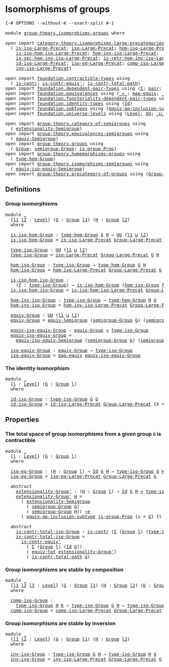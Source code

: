 # Isomorphisms of groups

<pre class="Agda"><a id="35" class="Symbol">{-#</a> <a id="39" class="Keyword">OPTIONS</a> <a id="47" class="Pragma">--without-K</a> <a id="59" class="Pragma">--exact-split</a> <a id="73" class="Symbol">#-}</a>

<a id="78" class="Keyword">module</a> <a id="85" href="group-theory.isomorphisms-groups.html" class="Module">group-theory.isomorphisms-groups</a> <a id="118" class="Keyword">where</a>

<a id="125" class="Keyword">open</a> <a id="130" class="Keyword">import</a> <a id="137" href="category-theory.isomorphisms-large-precategories.html" class="Module">category-theory.isomorphisms-large-precategories</a> <a id="186" class="Keyword">using</a>
  <a id="194" class="Symbol">(</a> <a id="196" href="category-theory.isomorphisms-large-precategories.html#1239" class="Function">is-iso-Large-Precat</a><a id="215" class="Symbol">;</a> <a id="217" href="category-theory.isomorphisms-large-precategories.html#1875" class="Function">iso-Large-Precat</a><a id="233" class="Symbol">;</a> <a id="235" href="category-theory.isomorphisms-large-precategories.html#2021" class="Function">hom-iso-Large-Precat</a><a id="255" class="Symbol">;</a>
    <a id="261" href="category-theory.isomorphisms-large-precategories.html#2123" class="Function">is-iso-hom-iso-Large-Precat</a><a id="288" class="Symbol">;</a> <a id="290" href="category-theory.isomorphisms-large-precategories.html#2276" class="Function">hom-inv-iso-Large-Precat</a><a id="314" class="Symbol">;</a>
    <a id="320" href="category-theory.isomorphisms-large-precategories.html#2396" class="Function">is-sec-hom-inv-iso-Large-Precat</a><a id="351" class="Symbol">;</a> <a id="353" href="category-theory.isomorphisms-large-precategories.html#2658" class="Function">is-retr-hom-inv-iso-Large-Precat</a><a id="385" class="Symbol">;</a>
    <a id="391" href="category-theory.isomorphisms-large-precategories.html#3259" class="Function">id-iso-Large-Precat</a><a id="410" class="Symbol">;</a> <a id="412" href="category-theory.isomorphisms-large-precategories.html#3928" class="Function">iso-eq-Large-Precat</a><a id="431" class="Symbol">;</a> <a id="433" href="category-theory.isomorphisms-large-precategories.html#8943" class="Function">comp-iso-Large-Precat</a><a id="454" class="Symbol">;</a>
    <a id="460" href="category-theory.isomorphisms-large-precategories.html#10069" class="Function">inv-iso-Large-Precat</a><a id="480" class="Symbol">)</a>

<a id="483" class="Keyword">open</a> <a id="488" class="Keyword">import</a> <a id="495" href="foundation.contractible-types.html" class="Module">foundation.contractible-types</a> <a id="525" class="Keyword">using</a>
  <a id="533" class="Symbol">(</a> <a id="535" href="foundation-core.contractible-types.html#992" class="Function">is-contr</a><a id="543" class="Symbol">;</a> <a id="545" href="foundation-core.contractible-types.html#3806" class="Function">is-contr-equiv&#39;</a><a id="560" class="Symbol">;</a> <a id="562" href="foundation-core.contractible-types.html#2037" class="Function">is-contr-total-path</a><a id="581" class="Symbol">)</a>
<a id="583" class="Keyword">open</a> <a id="588" class="Keyword">import</a> <a id="595" href="foundation.dependent-pair-types.html" class="Module">foundation.dependent-pair-types</a> <a id="627" class="Keyword">using</a> <a id="633" class="Symbol">(</a><a id="634" href="foundation-core.dependent-pair-types.html#502" class="Record">Σ</a><a id="635" class="Symbol">;</a> <a id="637" href="foundation-core.dependent-pair-types.html#575" class="InductiveConstructor">pair</a><a id="641" class="Symbol">;</a> <a id="643" href="foundation-core.dependent-pair-types.html#592" class="Field">pr1</a><a id="646" class="Symbol">;</a> <a id="648" href="foundation-core.dependent-pair-types.html#604" class="Field">pr2</a><a id="651" class="Symbol">)</a>
<a id="653" class="Keyword">open</a> <a id="658" class="Keyword">import</a> <a id="665" href="foundation.equivalences.html" class="Module">foundation.equivalences</a> <a id="689" class="Keyword">using</a> <a id="695" class="Symbol">(</a><a id="696" href="foundation-core.equivalences.html#1607" class="Function Operator">_≃_</a><a id="699" class="Symbol">;</a> <a id="701" href="foundation-core.equivalences.html#1807" class="Function">map-equiv</a><a id="710" class="Symbol">;</a> <a id="712" href="foundation-core.equivalences.html#7855" class="Function Operator">_∘e_</a><a id="716" class="Symbol">)</a>
<a id="718" class="Keyword">open</a> <a id="723" class="Keyword">import</a> <a id="730" href="foundation.functoriality-dependent-pair-types.html" class="Module">foundation.functoriality-dependent-pair-types</a> <a id="776" class="Keyword">using</a> <a id="782" class="Symbol">(</a><a id="783" href="foundation-core.functoriality-dependent-pair-types.html#6804" class="Function">equiv-tot</a><a id="792" class="Symbol">)</a>
<a id="794" class="Keyword">open</a> <a id="799" class="Keyword">import</a> <a id="806" href="foundation.identity-types.html" class="Module">foundation.identity-types</a> <a id="832" class="Keyword">using</a> <a id="838" class="Symbol">(</a><a id="839" href="foundation-core.identity-types.html#1754" class="Datatype">Id</a><a id="841" class="Symbol">)</a>
<a id="843" class="Keyword">open</a> <a id="848" class="Keyword">import</a> <a id="855" href="foundation.subtypes.html" class="Module">foundation.subtypes</a> <a id="875" class="Keyword">using</a> <a id="881" class="Symbol">(</a><a id="882" href="foundation-core.subtypes.html#4069" class="Function">equiv-ap-inclusion-subtype</a><a id="908" class="Symbol">)</a>
<a id="910" class="Keyword">open</a> <a id="915" class="Keyword">import</a> <a id="922" href="foundation.universe-levels.html" class="Module">foundation.universe-levels</a> <a id="949" class="Keyword">using</a> <a id="955" class="Symbol">(</a><a id="956" href="Agda.Primitive.html#597" class="Postulate">Level</a><a id="961" class="Symbol">;</a> <a id="963" href="foundation-core.universe-levels.html#222" class="Primitive">UU</a><a id="965" class="Symbol">;</a> <a id="967" href="Agda.Primitive.html#810" class="Primitive Operator">_⊔_</a><a id="970" class="Symbol">)</a>

<a id="973" class="Keyword">open</a> <a id="978" class="Keyword">import</a> <a id="985" href="group-theory.category-of-semigroups.html" class="Module">group-theory.category-of-semigroups</a> <a id="1021" class="Keyword">using</a>
  <a id="1029" class="Symbol">(</a> <a id="1031" href="group-theory.category-of-semigroups.html#1243" class="Function">extensionality-Semigroup</a><a id="1055" class="Symbol">)</a>
<a id="1057" class="Keyword">open</a> <a id="1062" class="Keyword">import</a> <a id="1069" href="group-theory.equivalences-semigroups.html" class="Module">group-theory.equivalences-semigroups</a> <a id="1106" class="Keyword">using</a>
  <a id="1114" class="Symbol">(</a> <a id="1116" href="group-theory.equivalences-semigroups.html#2001" class="Function">equiv-Semigroup</a><a id="1131" class="Symbol">)</a>
<a id="1133" class="Keyword">open</a> <a id="1138" class="Keyword">import</a> <a id="1145" href="group-theory.groups.html" class="Module">group-theory.groups</a> <a id="1165" class="Keyword">using</a>
  <a id="1173" class="Symbol">(</a> <a id="1175" href="group-theory.groups.html#2468" class="Function">Group</a><a id="1180" class="Symbol">;</a> <a id="1182" href="group-theory.groups.html#2590" class="Function">semigroup-Group</a><a id="1197" class="Symbol">;</a> <a id="1199" href="group-theory.groups.html#9794" class="Function">is-group-Prop</a><a id="1212" class="Symbol">)</a>
<a id="1214" class="Keyword">open</a> <a id="1219" class="Keyword">import</a> <a id="1226" href="group-theory.homomorphisms-groups.html" class="Module">group-theory.homomorphisms-groups</a> <a id="1260" class="Keyword">using</a>
  <a id="1268" class="Symbol">(</a> <a id="1270" href="group-theory.homomorphisms-groups.html#1617" class="Function">type-hom-Group</a><a id="1284" class="Symbol">)</a>
<a id="1286" class="Keyword">open</a> <a id="1291" class="Keyword">import</a> <a id="1298" href="group-theory.isomorphisms-semigroups.html" class="Module">group-theory.isomorphisms-semigroups</a> <a id="1335" class="Keyword">using</a>
  <a id="1343" class="Symbol">(</a> <a id="1345" href="group-theory.isomorphisms-semigroups.html#6207" class="Function">equiv-iso-equiv-Semigroup</a><a id="1370" class="Symbol">)</a>
<a id="1372" class="Keyword">open</a> <a id="1377" class="Keyword">import</a> <a id="1384" href="group-theory.precategory-of-groups.html" class="Module">group-theory.precategory-of-groups</a> <a id="1419" class="Keyword">using</a> <a id="1425" class="Symbol">(</a><a id="1426" href="group-theory.precategory-of-groups.html#734" class="Function">Group-Large-Precat</a><a id="1444" class="Symbol">)</a>
</pre>
## Definitions

### Group isomorphisms

<pre class="Agda"><a id="1499" class="Keyword">module</a> <a id="1506" href="group-theory.isomorphisms-groups.html#1506" class="Module">_</a>
  <a id="1510" class="Symbol">{</a><a id="1511" href="group-theory.isomorphisms-groups.html#1511" class="Bound">l1</a> <a id="1514" href="group-theory.isomorphisms-groups.html#1514" class="Bound">l2</a> <a id="1517" class="Symbol">:</a> <a id="1519" href="Agda.Primitive.html#597" class="Postulate">Level</a><a id="1524" class="Symbol">}</a> <a id="1526" class="Symbol">(</a><a id="1527" href="group-theory.isomorphisms-groups.html#1527" class="Bound">G</a> <a id="1529" class="Symbol">:</a> <a id="1531" href="group-theory.groups.html#2468" class="Function">Group</a> <a id="1537" href="group-theory.isomorphisms-groups.html#1511" class="Bound">l1</a><a id="1539" class="Symbol">)</a> <a id="1541" class="Symbol">(</a><a id="1542" href="group-theory.isomorphisms-groups.html#1542" class="Bound">H</a> <a id="1544" class="Symbol">:</a> <a id="1546" href="group-theory.groups.html#2468" class="Function">Group</a> <a id="1552" href="group-theory.isomorphisms-groups.html#1514" class="Bound">l2</a><a id="1554" class="Symbol">)</a>
  <a id="1558" class="Keyword">where</a>
  
  <a id="1569" href="group-theory.isomorphisms-groups.html#1569" class="Function">is-iso-hom-Group</a> <a id="1586" class="Symbol">:</a> <a id="1588" href="group-theory.homomorphisms-groups.html#1617" class="Function">type-hom-Group</a> <a id="1603" href="group-theory.isomorphisms-groups.html#1527" class="Bound">G</a> <a id="1605" href="group-theory.isomorphisms-groups.html#1542" class="Bound">H</a> <a id="1607" class="Symbol">→</a> <a id="1609" href="foundation-core.universe-levels.html#222" class="Primitive">UU</a> <a id="1612" class="Symbol">(</a><a id="1613" href="group-theory.isomorphisms-groups.html#1511" class="Bound">l1</a> <a id="1616" href="Agda.Primitive.html#810" class="Primitive Operator">⊔</a> <a id="1618" href="group-theory.isomorphisms-groups.html#1514" class="Bound">l2</a><a id="1620" class="Symbol">)</a>
  <a id="1624" href="group-theory.isomorphisms-groups.html#1569" class="Function">is-iso-hom-Group</a> <a id="1641" class="Symbol">=</a> <a id="1643" href="category-theory.isomorphisms-large-precategories.html#1239" class="Function">is-iso-Large-Precat</a> <a id="1663" href="group-theory.precategory-of-groups.html#734" class="Function">Group-Large-Precat</a> <a id="1682" class="Symbol">{</a><a id="1683" class="Argument">X</a> <a id="1685" class="Symbol">=</a> <a id="1687" href="group-theory.isomorphisms-groups.html#1527" class="Bound">G</a><a id="1688" class="Symbol">}</a> <a id="1690" class="Symbol">{</a><a id="1691" class="Argument">Y</a> <a id="1693" class="Symbol">=</a> <a id="1695" href="group-theory.isomorphisms-groups.html#1542" class="Bound">H</a><a id="1696" class="Symbol">}</a>

  <a id="1701" href="group-theory.isomorphisms-groups.html#1701" class="Function">type-iso-Group</a> <a id="1716" class="Symbol">:</a> <a id="1718" href="foundation-core.universe-levels.html#222" class="Primitive">UU</a> <a id="1721" class="Symbol">(</a><a id="1722" href="group-theory.isomorphisms-groups.html#1511" class="Bound">l1</a> <a id="1725" href="Agda.Primitive.html#810" class="Primitive Operator">⊔</a> <a id="1727" href="group-theory.isomorphisms-groups.html#1514" class="Bound">l2</a><a id="1729" class="Symbol">)</a>
  <a id="1733" href="group-theory.isomorphisms-groups.html#1701" class="Function">type-iso-Group</a> <a id="1748" class="Symbol">=</a> <a id="1750" href="category-theory.isomorphisms-large-precategories.html#1875" class="Function">iso-Large-Precat</a> <a id="1767" href="group-theory.precategory-of-groups.html#734" class="Function">Group-Large-Precat</a> <a id="1786" href="group-theory.isomorphisms-groups.html#1527" class="Bound">G</a> <a id="1788" href="group-theory.isomorphisms-groups.html#1542" class="Bound">H</a>

  <a id="1793" href="group-theory.isomorphisms-groups.html#1793" class="Function">hom-iso-Group</a> <a id="1807" class="Symbol">:</a> <a id="1809" href="group-theory.isomorphisms-groups.html#1701" class="Function">type-iso-Group</a> <a id="1824" class="Symbol">→</a> <a id="1826" href="group-theory.homomorphisms-groups.html#1617" class="Function">type-hom-Group</a> <a id="1841" href="group-theory.isomorphisms-groups.html#1527" class="Bound">G</a> <a id="1843" href="group-theory.isomorphisms-groups.html#1542" class="Bound">H</a>
  <a id="1847" href="group-theory.isomorphisms-groups.html#1793" class="Function">hom-iso-Group</a> <a id="1861" class="Symbol">=</a> <a id="1863" href="category-theory.isomorphisms-large-precategories.html#2021" class="Function">hom-iso-Large-Precat</a> <a id="1884" href="group-theory.precategory-of-groups.html#734" class="Function">Group-Large-Precat</a> <a id="1903" href="group-theory.isomorphisms-groups.html#1527" class="Bound">G</a> <a id="1905" href="group-theory.isomorphisms-groups.html#1542" class="Bound">H</a>

  <a id="1910" href="group-theory.isomorphisms-groups.html#1910" class="Function">is-iso-hom-iso-Group</a> <a id="1931" class="Symbol">:</a>
    <a id="1937" class="Symbol">(</a><a id="1938" href="group-theory.isomorphisms-groups.html#1938" class="Bound">f</a> <a id="1940" class="Symbol">:</a> <a id="1942" href="group-theory.isomorphisms-groups.html#1701" class="Function">type-iso-Group</a><a id="1956" class="Symbol">)</a> <a id="1958" class="Symbol">→</a> <a id="1960" href="group-theory.isomorphisms-groups.html#1569" class="Function">is-iso-hom-Group</a> <a id="1977" class="Symbol">(</a><a id="1978" href="group-theory.isomorphisms-groups.html#1793" class="Function">hom-iso-Group</a> <a id="1992" href="group-theory.isomorphisms-groups.html#1938" class="Bound">f</a><a id="1993" class="Symbol">)</a>
  <a id="1997" href="group-theory.isomorphisms-groups.html#1910" class="Function">is-iso-hom-iso-Group</a> <a id="2018" class="Symbol">=</a> <a id="2020" href="category-theory.isomorphisms-large-precategories.html#2123" class="Function">is-iso-hom-iso-Large-Precat</a> <a id="2048" href="group-theory.precategory-of-groups.html#734" class="Function">Group-Large-Precat</a> <a id="2067" href="group-theory.isomorphisms-groups.html#1527" class="Bound">G</a> <a id="2069" href="group-theory.isomorphisms-groups.html#1542" class="Bound">H</a>

  <a id="2074" href="group-theory.isomorphisms-groups.html#2074" class="Function">hom-inv-iso-Group</a> <a id="2092" class="Symbol">:</a> <a id="2094" href="group-theory.isomorphisms-groups.html#1701" class="Function">type-iso-Group</a> <a id="2109" class="Symbol">→</a> <a id="2111" href="group-theory.homomorphisms-groups.html#1617" class="Function">type-hom-Group</a> <a id="2126" href="group-theory.isomorphisms-groups.html#1542" class="Bound">H</a> <a id="2128" href="group-theory.isomorphisms-groups.html#1527" class="Bound">G</a>
  <a id="2132" href="group-theory.isomorphisms-groups.html#2074" class="Function">hom-inv-iso-Group</a> <a id="2150" class="Symbol">=</a> <a id="2152" href="category-theory.isomorphisms-large-precategories.html#2276" class="Function">hom-inv-iso-Large-Precat</a> <a id="2177" href="group-theory.precategory-of-groups.html#734" class="Function">Group-Large-Precat</a> <a id="2196" href="group-theory.isomorphisms-groups.html#1527" class="Bound">G</a> <a id="2198" href="group-theory.isomorphisms-groups.html#1542" class="Bound">H</a>

  <a id="2203" href="group-theory.isomorphisms-groups.html#2203" class="Function">equiv-Group</a> <a id="2215" class="Symbol">:</a> <a id="2217" href="foundation-core.universe-levels.html#222" class="Primitive">UU</a> <a id="2220" class="Symbol">(</a><a id="2221" href="group-theory.isomorphisms-groups.html#1511" class="Bound">l1</a> <a id="2224" href="Agda.Primitive.html#810" class="Primitive Operator">⊔</a> <a id="2226" href="group-theory.isomorphisms-groups.html#1514" class="Bound">l2</a><a id="2228" class="Symbol">)</a>
  <a id="2232" href="group-theory.isomorphisms-groups.html#2203" class="Function">equiv-Group</a> <a id="2244" class="Symbol">=</a> <a id="2246" href="group-theory.equivalences-semigroups.html#2001" class="Function">equiv-Semigroup</a> <a id="2262" class="Symbol">(</a><a id="2263" href="group-theory.groups.html#2590" class="Function">semigroup-Group</a> <a id="2279" href="group-theory.isomorphisms-groups.html#1527" class="Bound">G</a><a id="2280" class="Symbol">)</a> <a id="2282" class="Symbol">(</a><a id="2283" href="group-theory.groups.html#2590" class="Function">semigroup-Group</a> <a id="2299" href="group-theory.isomorphisms-groups.html#1542" class="Bound">H</a><a id="2300" class="Symbol">)</a>

  <a id="2305" href="group-theory.isomorphisms-groups.html#2305" class="Function">equiv-iso-equiv-Group</a> <a id="2327" class="Symbol">:</a> <a id="2329" href="group-theory.isomorphisms-groups.html#2203" class="Function">equiv-Group</a> <a id="2341" href="foundation-core.equivalences.html#1607" class="Function Operator">≃</a> <a id="2343" href="group-theory.isomorphisms-groups.html#1701" class="Function">type-iso-Group</a>
  <a id="2360" href="group-theory.isomorphisms-groups.html#2305" class="Function">equiv-iso-equiv-Group</a> <a id="2382" class="Symbol">=</a>
    <a id="2388" href="group-theory.isomorphisms-semigroups.html#6207" class="Function">equiv-iso-equiv-Semigroup</a> <a id="2414" class="Symbol">(</a><a id="2415" href="group-theory.groups.html#2590" class="Function">semigroup-Group</a> <a id="2431" href="group-theory.isomorphisms-groups.html#1527" class="Bound">G</a><a id="2432" class="Symbol">)</a> <a id="2434" class="Symbol">(</a><a id="2435" href="group-theory.groups.html#2590" class="Function">semigroup-Group</a> <a id="2451" href="group-theory.isomorphisms-groups.html#1542" class="Bound">H</a><a id="2452" class="Symbol">)</a>

  <a id="2457" href="group-theory.isomorphisms-groups.html#2457" class="Function">iso-equiv-Group</a> <a id="2473" class="Symbol">:</a> <a id="2475" href="group-theory.isomorphisms-groups.html#2203" class="Function">equiv-Group</a> <a id="2487" class="Symbol">→</a> <a id="2489" href="group-theory.isomorphisms-groups.html#1701" class="Function">type-iso-Group</a>
  <a id="2506" href="group-theory.isomorphisms-groups.html#2457" class="Function">iso-equiv-Group</a> <a id="2522" class="Symbol">=</a> <a id="2524" href="foundation-core.equivalences.html#1807" class="Function">map-equiv</a> <a id="2534" href="group-theory.isomorphisms-groups.html#2305" class="Function">equiv-iso-equiv-Group</a>
</pre>
### The identity isomorphism

<pre class="Agda"><a id="2599" class="Keyword">module</a> <a id="2606" href="group-theory.isomorphisms-groups.html#2606" class="Module">_</a>
  <a id="2610" class="Symbol">{</a><a id="2611" href="group-theory.isomorphisms-groups.html#2611" class="Bound">l</a> <a id="2613" class="Symbol">:</a> <a id="2615" href="Agda.Primitive.html#597" class="Postulate">Level</a><a id="2620" class="Symbol">}</a> <a id="2622" class="Symbol">(</a><a id="2623" href="group-theory.isomorphisms-groups.html#2623" class="Bound">G</a> <a id="2625" class="Symbol">:</a> <a id="2627" href="group-theory.groups.html#2468" class="Function">Group</a> <a id="2633" href="group-theory.isomorphisms-groups.html#2611" class="Bound">l</a><a id="2634" class="Symbol">)</a>
  <a id="2638" class="Keyword">where</a>

  <a id="2647" href="group-theory.isomorphisms-groups.html#2647" class="Function">id-iso-Group</a> <a id="2660" class="Symbol">:</a> <a id="2662" href="group-theory.isomorphisms-groups.html#1701" class="Function">type-iso-Group</a> <a id="2677" href="group-theory.isomorphisms-groups.html#2623" class="Bound">G</a> <a id="2679" href="group-theory.isomorphisms-groups.html#2623" class="Bound">G</a>
  <a id="2683" href="group-theory.isomorphisms-groups.html#2647" class="Function">id-iso-Group</a> <a id="2696" class="Symbol">=</a> <a id="2698" href="category-theory.isomorphisms-large-precategories.html#3259" class="Function">id-iso-Large-Precat</a> <a id="2718" href="group-theory.precategory-of-groups.html#734" class="Function">Group-Large-Precat</a> <a id="2737" class="Symbol">{</a><a id="2738" class="Argument">X</a> <a id="2740" class="Symbol">=</a> <a id="2742" href="group-theory.isomorphisms-groups.html#2623" class="Bound">G</a><a id="2743" class="Symbol">}</a>
</pre>
## Properties

### The total space of group isomorphisms from a given group `G` is contractible

<pre class="Agda"><a id="2855" class="Keyword">module</a> <a id="2862" href="group-theory.isomorphisms-groups.html#2862" class="Module">_</a>
  <a id="2866" class="Symbol">{</a><a id="2867" href="group-theory.isomorphisms-groups.html#2867" class="Bound">l</a> <a id="2869" class="Symbol">:</a> <a id="2871" href="Agda.Primitive.html#597" class="Postulate">Level</a><a id="2876" class="Symbol">}</a> <a id="2878" class="Symbol">(</a><a id="2879" href="group-theory.isomorphisms-groups.html#2879" class="Bound">G</a> <a id="2881" class="Symbol">:</a> <a id="2883" href="group-theory.groups.html#2468" class="Function">Group</a> <a id="2889" href="group-theory.isomorphisms-groups.html#2867" class="Bound">l</a><a id="2890" class="Symbol">)</a>
  <a id="2894" class="Keyword">where</a>

  <a id="2903" href="group-theory.isomorphisms-groups.html#2903" class="Function">iso-eq-Group</a> <a id="2916" class="Symbol">:</a> <a id="2918" class="Symbol">(</a><a id="2919" href="group-theory.isomorphisms-groups.html#2919" class="Bound">H</a> <a id="2921" class="Symbol">:</a> <a id="2923" href="group-theory.groups.html#2468" class="Function">Group</a> <a id="2929" href="group-theory.isomorphisms-groups.html#2867" class="Bound">l</a><a id="2930" class="Symbol">)</a> <a id="2932" class="Symbol">→</a> <a id="2934" href="foundation-core.identity-types.html#1754" class="Datatype">Id</a> <a id="2937" href="group-theory.isomorphisms-groups.html#2879" class="Bound">G</a> <a id="2939" href="group-theory.isomorphisms-groups.html#2919" class="Bound">H</a> <a id="2941" class="Symbol">→</a> <a id="2943" href="group-theory.isomorphisms-groups.html#1701" class="Function">type-iso-Group</a> <a id="2958" href="group-theory.isomorphisms-groups.html#2879" class="Bound">G</a> <a id="2960" href="group-theory.isomorphisms-groups.html#2919" class="Bound">H</a>
  <a id="2964" href="group-theory.isomorphisms-groups.html#2903" class="Function">iso-eq-Group</a> <a id="2977" class="Symbol">=</a> <a id="2979" href="category-theory.isomorphisms-large-precategories.html#3928" class="Function">iso-eq-Large-Precat</a> <a id="2999" href="group-theory.precategory-of-groups.html#734" class="Function">Group-Large-Precat</a> <a id="3018" href="group-theory.isomorphisms-groups.html#2879" class="Bound">G</a>

  <a id="3023" class="Keyword">abstract</a>
    <a id="3036" href="group-theory.isomorphisms-groups.html#3036" class="Function">extensionality-Group&#39;</a> <a id="3058" class="Symbol">:</a> <a id="3060" class="Symbol">(</a><a id="3061" href="group-theory.isomorphisms-groups.html#3061" class="Bound">H</a> <a id="3063" class="Symbol">:</a> <a id="3065" href="group-theory.groups.html#2468" class="Function">Group</a> <a id="3071" href="group-theory.isomorphisms-groups.html#2867" class="Bound">l</a><a id="3072" class="Symbol">)</a> <a id="3074" class="Symbol">→</a> <a id="3076" href="foundation-core.identity-types.html#1754" class="Datatype">Id</a> <a id="3079" href="group-theory.isomorphisms-groups.html#2879" class="Bound">G</a> <a id="3081" href="group-theory.isomorphisms-groups.html#3061" class="Bound">H</a> <a id="3083" href="foundation-core.equivalences.html#1607" class="Function Operator">≃</a> <a id="3085" href="group-theory.isomorphisms-groups.html#1701" class="Function">type-iso-Group</a> <a id="3100" href="group-theory.isomorphisms-groups.html#2879" class="Bound">G</a> <a id="3102" href="group-theory.isomorphisms-groups.html#3061" class="Bound">H</a>
    <a id="3108" href="group-theory.isomorphisms-groups.html#3036" class="Function">extensionality-Group&#39;</a> <a id="3130" href="group-theory.isomorphisms-groups.html#3130" class="Bound">H</a> <a id="3132" class="Symbol">=</a>
      <a id="3140" class="Symbol">(</a> <a id="3142" href="group-theory.category-of-semigroups.html#1243" class="Function">extensionality-Semigroup</a>
        <a id="3175" class="Symbol">(</a> <a id="3177" href="group-theory.groups.html#2590" class="Function">semigroup-Group</a> <a id="3193" href="group-theory.isomorphisms-groups.html#2879" class="Bound">G</a><a id="3194" class="Symbol">)</a>
        <a id="3204" class="Symbol">(</a> <a id="3206" href="group-theory.groups.html#2590" class="Function">semigroup-Group</a> <a id="3222" href="group-theory.isomorphisms-groups.html#3130" class="Bound">H</a><a id="3223" class="Symbol">))</a> <a id="3226" href="foundation-core.equivalences.html#7855" class="Function Operator">∘e</a>
      <a id="3235" class="Symbol">(</a> <a id="3237" href="foundation-core.subtypes.html#4069" class="Function">equiv-ap-inclusion-subtype</a> <a id="3264" href="group-theory.groups.html#9794" class="Function">is-group-Prop</a> <a id="3278" class="Symbol">{</a><a id="3279" class="Argument">s</a> <a id="3281" class="Symbol">=</a> <a id="3283" href="group-theory.isomorphisms-groups.html#2879" class="Bound">G</a><a id="3284" class="Symbol">}</a> <a id="3286" class="Symbol">{</a><a id="3287" class="Argument">t</a> <a id="3289" class="Symbol">=</a> <a id="3291" href="group-theory.isomorphisms-groups.html#3130" class="Bound">H</a><a id="3292" class="Symbol">})</a>

  <a id="3298" class="Keyword">abstract</a>
    <a id="3311" href="group-theory.isomorphisms-groups.html#3311" class="Function">is-contr-total-iso-Group</a> <a id="3336" class="Symbol">:</a> <a id="3338" href="foundation-core.contractible-types.html#992" class="Function">is-contr</a> <a id="3347" class="Symbol">(</a><a id="3348" href="foundation-core.dependent-pair-types.html#502" class="Record">Σ</a> <a id="3350" class="Symbol">(</a><a id="3351" href="group-theory.groups.html#2468" class="Function">Group</a> <a id="3357" href="group-theory.isomorphisms-groups.html#2867" class="Bound">l</a><a id="3358" class="Symbol">)</a> <a id="3360" class="Symbol">(</a><a id="3361" href="group-theory.isomorphisms-groups.html#1701" class="Function">type-iso-Group</a> <a id="3376" href="group-theory.isomorphisms-groups.html#2879" class="Bound">G</a><a id="3377" class="Symbol">))</a>
    <a id="3384" href="group-theory.isomorphisms-groups.html#3311" class="Function">is-contr-total-iso-Group</a> <a id="3409" class="Symbol">=</a>
      <a id="3417" href="foundation-core.contractible-types.html#3806" class="Function">is-contr-equiv&#39;</a>
        <a id="3441" class="Symbol">(</a> <a id="3443" href="foundation-core.dependent-pair-types.html#502" class="Record">Σ</a> <a id="3445" class="Symbol">(</a><a id="3446" href="group-theory.groups.html#2468" class="Function">Group</a> <a id="3452" href="group-theory.isomorphisms-groups.html#2867" class="Bound">l</a><a id="3453" class="Symbol">)</a> <a id="3455" class="Symbol">(</a><a id="3456" href="foundation-core.identity-types.html#1754" class="Datatype">Id</a> <a id="3459" href="group-theory.isomorphisms-groups.html#2879" class="Bound">G</a><a id="3460" class="Symbol">))</a>
        <a id="3471" class="Symbol">(</a> <a id="3473" href="foundation-core.functoriality-dependent-pair-types.html#6804" class="Function">equiv-tot</a> <a id="3483" href="group-theory.isomorphisms-groups.html#3036" class="Function">extensionality-Group&#39;</a><a id="3504" class="Symbol">)</a>
        <a id="3514" class="Symbol">(</a> <a id="3516" href="foundation-core.contractible-types.html#2037" class="Function">is-contr-total-path</a> <a id="3536" href="group-theory.isomorphisms-groups.html#2879" class="Bound">G</a><a id="3537" class="Symbol">)</a>
</pre>
### Group isomorphisms are stable by composition

<pre class="Agda">
<a id="3603" class="Keyword">module</a> <a id="3610" href="group-theory.isomorphisms-groups.html#3610" class="Module">_</a>
  <a id="3614" class="Symbol">{</a><a id="3615" href="group-theory.isomorphisms-groups.html#3615" class="Bound">l1</a> <a id="3618" href="group-theory.isomorphisms-groups.html#3618" class="Bound">l2</a> <a id="3621" href="group-theory.isomorphisms-groups.html#3621" class="Bound">l3</a> <a id="3624" class="Symbol">:</a> <a id="3626" href="Agda.Primitive.html#597" class="Postulate">Level</a><a id="3631" class="Symbol">}</a> <a id="3633" class="Symbol">(</a><a id="3634" href="group-theory.isomorphisms-groups.html#3634" class="Bound">G</a> <a id="3636" class="Symbol">:</a> <a id="3638" href="group-theory.groups.html#2468" class="Function">Group</a> <a id="3644" href="group-theory.isomorphisms-groups.html#3615" class="Bound">l1</a><a id="3646" class="Symbol">)</a> <a id="3648" class="Symbol">(</a><a id="3649" href="group-theory.isomorphisms-groups.html#3649" class="Bound">H</a> <a id="3651" class="Symbol">:</a> <a id="3653" href="group-theory.groups.html#2468" class="Function">Group</a> <a id="3659" href="group-theory.isomorphisms-groups.html#3618" class="Bound">l2</a><a id="3661" class="Symbol">)</a> <a id="3663" class="Symbol">(</a><a id="3664" href="group-theory.isomorphisms-groups.html#3664" class="Bound">K</a> <a id="3666" class="Symbol">:</a> <a id="3668" href="group-theory.groups.html#2468" class="Function">Group</a> <a id="3674" href="group-theory.isomorphisms-groups.html#3621" class="Bound">l3</a><a id="3676" class="Symbol">)</a>
  <a id="3680" class="Keyword">where</a>

  <a id="3689" href="group-theory.isomorphisms-groups.html#3689" class="Function">comp-iso-Group</a> <a id="3704" class="Symbol">:</a>
    <a id="3710" href="group-theory.isomorphisms-groups.html#1701" class="Function">type-iso-Group</a> <a id="3725" href="group-theory.isomorphisms-groups.html#3649" class="Bound">H</a> <a id="3727" href="group-theory.isomorphisms-groups.html#3664" class="Bound">K</a> <a id="3729" class="Symbol">→</a> <a id="3731" href="group-theory.isomorphisms-groups.html#1701" class="Function">type-iso-Group</a> <a id="3746" href="group-theory.isomorphisms-groups.html#3634" class="Bound">G</a> <a id="3748" href="group-theory.isomorphisms-groups.html#3649" class="Bound">H</a> <a id="3750" class="Symbol">→</a> <a id="3752" href="group-theory.isomorphisms-groups.html#1701" class="Function">type-iso-Group</a> <a id="3767" href="group-theory.isomorphisms-groups.html#3634" class="Bound">G</a> <a id="3769" href="group-theory.isomorphisms-groups.html#3664" class="Bound">K</a>
  <a id="3773" href="group-theory.isomorphisms-groups.html#3689" class="Function">comp-iso-Group</a> <a id="3788" class="Symbol">=</a> <a id="3790" href="category-theory.isomorphisms-large-precategories.html#8943" class="Function">comp-iso-Large-Precat</a> <a id="3812" href="group-theory.precategory-of-groups.html#734" class="Function">Group-Large-Precat</a> <a id="3831" href="group-theory.isomorphisms-groups.html#3634" class="Bound">G</a> <a id="3833" href="group-theory.isomorphisms-groups.html#3649" class="Bound">H</a> <a id="3835" href="group-theory.isomorphisms-groups.html#3664" class="Bound">K</a>
</pre>
### Group isomorphisms are stable by inversion

<pre class="Agda">
<a id="3899" class="Keyword">module</a> <a id="3906" href="group-theory.isomorphisms-groups.html#3906" class="Module">_</a>
  <a id="3910" class="Symbol">{</a><a id="3911" href="group-theory.isomorphisms-groups.html#3911" class="Bound">l1</a> <a id="3914" href="group-theory.isomorphisms-groups.html#3914" class="Bound">l2</a> <a id="3917" class="Symbol">:</a> <a id="3919" href="Agda.Primitive.html#597" class="Postulate">Level</a><a id="3924" class="Symbol">}</a> <a id="3926" class="Symbol">(</a><a id="3927" href="group-theory.isomorphisms-groups.html#3927" class="Bound">G</a> <a id="3929" class="Symbol">:</a> <a id="3931" href="group-theory.groups.html#2468" class="Function">Group</a> <a id="3937" href="group-theory.isomorphisms-groups.html#3911" class="Bound">l1</a><a id="3939" class="Symbol">)</a> <a id="3941" class="Symbol">(</a><a id="3942" href="group-theory.isomorphisms-groups.html#3942" class="Bound">H</a> <a id="3944" class="Symbol">:</a> <a id="3946" href="group-theory.groups.html#2468" class="Function">Group</a> <a id="3952" href="group-theory.isomorphisms-groups.html#3914" class="Bound">l2</a><a id="3954" class="Symbol">)</a>
  <a id="3958" class="Keyword">where</a>

  <a id="3967" href="group-theory.isomorphisms-groups.html#3967" class="Function">inv-iso-Group</a> <a id="3981" class="Symbol">:</a> <a id="3983" href="group-theory.isomorphisms-groups.html#1701" class="Function">type-iso-Group</a> <a id="3998" href="group-theory.isomorphisms-groups.html#3927" class="Bound">G</a> <a id="4000" href="group-theory.isomorphisms-groups.html#3942" class="Bound">H</a> <a id="4002" class="Symbol">→</a> <a id="4004" href="group-theory.isomorphisms-groups.html#1701" class="Function">type-iso-Group</a> <a id="4019" href="group-theory.isomorphisms-groups.html#3942" class="Bound">H</a> <a id="4021" href="group-theory.isomorphisms-groups.html#3927" class="Bound">G</a>
  <a id="4025" href="group-theory.isomorphisms-groups.html#3967" class="Function">inv-iso-Group</a> <a id="4039" class="Symbol">=</a> <a id="4041" href="category-theory.isomorphisms-large-precategories.html#10069" class="Function">inv-iso-Large-Precat</a> <a id="4062" href="group-theory.precategory-of-groups.html#734" class="Function">Group-Large-Precat</a> <a id="4081" href="group-theory.isomorphisms-groups.html#3927" class="Bound">G</a> <a id="4083" href="group-theory.isomorphisms-groups.html#3942" class="Bound">H</a>
</pre>